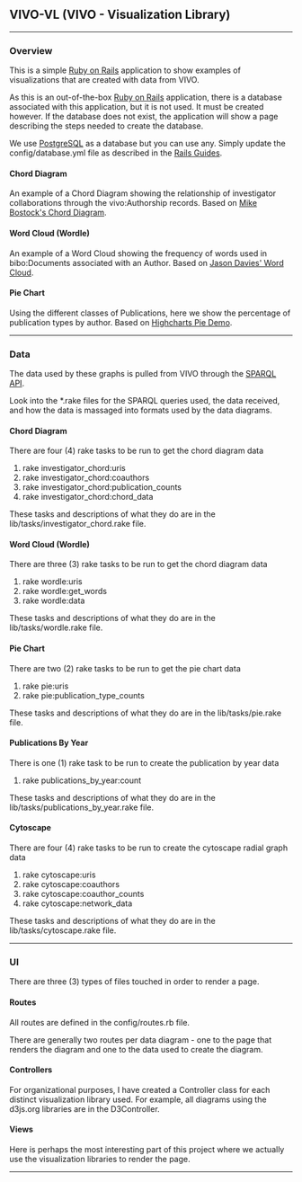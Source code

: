 ## VIVO-VL (VIVO - Visualization Library) 

---

### Overview

This is a simple [Ruby on Rails][ror] application to show examples of visualizations 
that are created with data from VIVO. 

As this is an out-of-the-box [Ruby on Rails][ror] application, there is a database
associated with this application, but it is not used. It must be created however. 
If the database does not exist, the application will show a page describing the 
steps needed to create the database.

We use [PostgreSQL][postgresql] as a database but you can use any. Simply update the 
config/database.yml file as described in the [Rails Guides][db_guide].

#### Chord Diagram

An example of a Chord Diagram showing the relationship of investigator collaborations
through the vivo:Authorship records. Based on [Mike Bostock's Chord Diagram][d3_chord]. 

#### Word Cloud (Wordle)

An example of a Word Cloud showing the frequency of words used in bibo:Documents
associated with an Author. Based on [Jason Davies' Word Cloud][d3_wordle].

#### Pie Chart

Using the different classes of Publications, here we show the percentage of publication
types by author. Based on [Highcharts Pie Demo][highcharts_pie_demo].

---

### Data

The data used by these graphs is pulled from VIVO through the [SPARQL API][sparql_api].

Look into the *.rake files for the SPARQL queries used, the data received, and how
the data is massaged into formats used by the data diagrams.

#### Chord Diagram

There are four (4) rake tasks to be run to get the chord diagram data

1. rake investigator_chord:uris
2. rake investigator_chord:coauthors
3. rake investigator_chord:publication_counts
4. rake investigator_chord:chord_data

These tasks and descriptions of what they do are in the 
lib/tasks/investigator_chord.rake file.

#### Word Cloud (Wordle)

There are three (3) rake tasks to be run to get the chord diagram data

1. rake wordle:uris
2. rake wordle:get_words
3. rake wordle:data

These tasks and descriptions of what they do are in the 
lib/tasks/wordle.rake file.

#### Pie Chart

There are two (2) rake tasks to be run to get the pie chart data

1. rake pie:uris
2. rake pie:publication_type_counts

These tasks and descriptions of what they do are in the 
lib/tasks/pie.rake file.

#### Publications By Year

There is one (1) rake task to be run to create the publication by year data

1. rake publications_by_year:count

These tasks and descriptions of what they do are in the 
lib/tasks/publications_by_year.rake file.

#### Cytoscape

There are four (4) rake tasks to be run to create the cytoscape radial graph data

1. rake cytoscape:uris
2. rake cytoscape:coauthors
3. rake cytoscape:coauthor_counts
4. rake cytoscape:network_data

These tasks and descriptions of what they do are in the 
lib/tasks/cytoscape.rake file.

---

### UI

There are three (3) types of files touched in order to render a page.

#### Routes

All routes are defined in the config/routes.rb file. 

There are generally two routes per data diagram - one to the page that 
renders the diagram and one to the data used to create the diagram.

#### Controllers

For organizational purposes, I have created a Controller class for 
each distinct visualization library used. For example, all diagrams
using the d3js.org libraries are in the D3Controller.

#### Views

Here is perhaps the most interesting part of this project
where we actually use the visualization libraries to render the page.

---


[ror]: http://rubyonrails.org/
[d3_chord]: http://bl.ocks.org/mbostock/4062006
[d3_wordle]: http://www.jasondavies.com/wordcloud
[postgresql]: http://www.postgresql.org
[db_guide]: http://edgeguides.rubyonrails.org/configuring.html#configuring-a-database
[sparql_api]: https://wiki.duraspace.org/display/VIVO/The+SPARQL+Query+API
[highcharts_pie_demo]: http://www.highcharts.com/demo/pie-basic